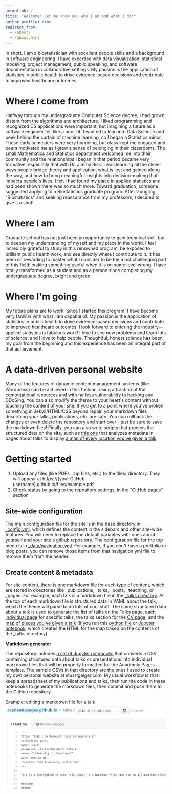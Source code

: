 ```yaml
---
permalink: /
title: "Welcome! Let me show you who I am and what I do!"
author_profile: true
redirect_from: 
  - /about/
  - /about.html
---
```


In short, I am a biostatistician with excellent people skills and a background in software engineering. I have expertise with data visualization, statistical modeling, project management, public speaking, and software documentation in collaborative settings. My passion is the application of statistics in public health to drive evidence-based decisions and contribute to improved healthcare outcomes.

Where I come from
======

Halfway through my undergraduate Computer Science degree, I had grown distant from the algorithms and architecture. I liked programming and recognized CS applications were important, but imagining a future as a software engineer felt like a poor fit. I wanted to lean into Data Science and peek behind the curtain of machine learning, so I began a Statistics minor. Those early semesters were very humbling, but class kept me engaged and peers motivated me as I grew a sense of belonging in their classrooms. The small Mathematics and Statistics department welcomed me into their community and the relationships I began in that period became very formative, especially that with Dr. Jimmy Risk. I was learning all the clever ways people bridge theory and application, what is lost and gained along the way, and how to bring meaningful insights into decision-making that impacts people's lives. I felt I had found my place in applied statistics and had been shown there was so much more. Toward graduation, someone suggested applying to a Biostatistics graduate program. After Googling "Biostatistics" and seeking reassurance from my professors, I decided to give it a shot!

Where I am
======

Graduate school has not just been an opportunity to gain technical skill, but to deepen my understanding of myself and my place in the world. I feel incredibly grateful to study in this renowned program, be exposed to brilliant public health work, and see directly where I contribute to it. It has been so rewarding to master what I consider to be the most challenging part of this field: making something useful when it is on some level wrong. I have totally transformed as a student and as a person since completing my undergraduate degree, bright and green.


Where I'm going
======

My future plans are to work! Since I started this program, I have become very familiar with what I am capable of. My passion is the application of statistics in public health to drive evidence-based decisions and contribute to improved healthcare outcomes. I look forward to entering the industry—applied statistics is fabulous work! I love to see new problems and learn lots of science, and I love to help people. Thoughtful, honest science has been my goal from the beginning and this experience has been an integral part of that achievement.  

A data-driven personal website
======

Many of the features of dynamic content management systems (like Wordpress) can be achieved in this fashion, using a fraction of the computational resources and with far less vulnerability to hacking and DDoSing. You can also modify the theme to your heart's content without touching the content of your site. If you get to a point where you've broken something in Jekyll/HTML/CSS beyond repair, your markdown files describing your talks, publications, etc. are safe. You can rollback the changes or even delete the repository and start over - just be sure to save the markdown files! Finally, you can also write scripts that process the structured data on the site, such as [this one](https://github.com/academicpages/academicpages.github.io/blob/master/talkmap.ipynb) that analyzes metadata in pages about talks to display [a map of every location you've given a talk](https://academicpages.github.io/talkmap.html).

Getting started
======
1. Upload any files (like PDFs, .zip files, etc.) to the files/ directory. They will appear at https://[your GitHub username].github.io/files/example.pdf.  
1. Check status by going to the repository settings, in the "GitHub pages" section

Site-wide configuration
------
The main configuration file for the site is in the base directory in [_config.yml](https://github.com/academicpages/academicpages.github.io/blob/master/_config.yml), which defines the content in the sidebars and other site-wide features. You will need to replace the default variables with ones about yourself and your site's github repository. The configuration file for the top menu is in [_data/navigation.yml](https://github.com/academicpages/academicpages.github.io/blob/master/_data/navigation.yml). For example, if you don't have a portfolio or blog posts, you can remove those items from that navigation.yml file to remove them from the header. 

Create content & metadata
------
For site content, there is one markdown file for each type of content, which are stored in directories like _publications, _talks, _posts, _teaching, or _pages. For example, each talk is a markdown file in the [_talks directory](https://github.com/academicpages/academicpages.github.io/tree/master/_talks). At the top of each markdown file is structured data in YAML about the talk, which the theme will parse to do lots of cool stuff. The same structured data about a talk is used to generate the list of talks on the [Talks page](https://academicpages.github.io/talks), each [individual page](https://academicpages.github.io/talks/2012-03-01-talk-1) for specific talks, the talks section for the [CV page](https://academicpages.github.io/cv), and the [map of places you've given a talk](https://academicpages.github.io/talkmap.html) (if you run this [python file](https://github.com/academicpages/academicpages.github.io/blob/master/talkmap.py) or [Jupyter notebook](https://github.com/academicpages/academicpages.github.io/blob/master/talkmap.ipynb), which creates the HTML for the map based on the contents of the _talks directory).

**Markdown generator**

The repository includes [a set of Jupyter notebooks](https://github.com/academicpages/academicpages.github.io/tree/master/markdown_generator
) that converts a CSV containing structured data about talks or presentations into individual markdown files that will be properly formatted for the Academic Pages template. The sample CSVs in that directory are the ones I used to create my own personal website at stuartgeiger.com. My usual workflow is that I keep a spreadsheet of my publications and talks, then run the code in these notebooks to generate the markdown files, then commit and push them to the GitHub repository.


Example: editing a markdown file for a talk
![Editing a markdown file for a talk](/images/editing-talk.png)

